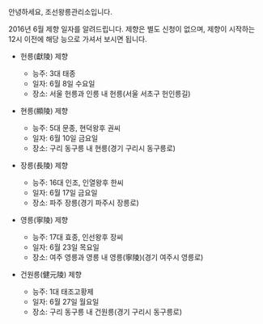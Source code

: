안녕하세요, 조선왕릉관리소입니다.

2016년 6월 제향 일자를 알려드립니다. 제향은 별도 신청이 없으며, 제향이 시작하는 12시 이전에 해당 능으로 가셔서 보시면 됩니다.

- 헌릉(獻陵) 제향
  - 능주: 3대 태종
  - 일자: 6월 8일 수요일
  - 장소: 서울 헌릉과 인릉 내 헌릉(서울 서초구 헌인릉길)

- 현릉(顯陵) 제향
  - 능주: 5대 문종, 현덕왕후 권씨
  - 일자: 6월 10일 금요일
  - 장소: 구리 동구릉 내 현릉(경기 구리시 동구릉로)

- 장릉(長陵) 제향
  - 능주: 16대 인조, 인열왕후 한씨
  - 일자: 6월 17일 금요일
  - 장소: 파주 장릉(경기 파주시 장릉로)

- 영릉(寧陵) 제향
  - 능주: 17대 효종, 인선왕후 장씨
  - 일자: 6월 23일 목요일
  - 장소: 여주 영릉과 영릉 내 영릉(寧陵)(경기 여주시 영릉로)

- 건원릉(健元陵) 제향
  - 능주: 1대 태조고황제
  - 일자: 6월 27일 월요일
  - 장소: 구리 동구릉 내 건원릉(경기 구리시 동구릉로)